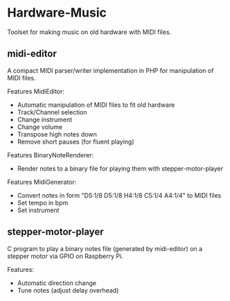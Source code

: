 Hardware-Music
===============
Toolset for making music on old hardware with MIDI files.

midi-editor
------------
A compact MIDI parser/writer implementation in PHP for manipulation of MIDI files.

Features MidiEditor:
- Automatic manipulation of MIDI files to fit old hardware
- Track/Channel selection
- Change instrument
- Change volume
- Transpose high notes down
- Remove short pauses (for fluent playing)

Features BinaryNoteRenderer:
- Render notes to a binary file for playing them with stepper-motor-player

Features MidiGenerator:
- Convert notes in form "D5:1/8 D5:1/8 H4:1/8 C5:1/4 A4:1/4" to MIDI files
- Set tempo in bpm
- Set instrument


stepper-motor-player
---------------------
C program to play a binary notes file (generated by midi-editor) on a stepper motor
via GPIO on Raspberry Pi.

Features:
- Automatic direction change
- Tune notes (adjust delay overhead)
